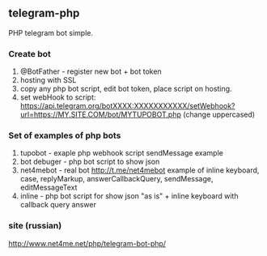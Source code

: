## telegram-php

PHP telegram bot simple.

### Create bot 

1. @BotFather - register new bot + bot token
2. hosting with SSL
3. copy any php bot script, edit bot token, place script on hosting.
4. set webHook to script: https://api.telegram.org/botXXXX:XXXXXXXXXXX/setWebhook?url=https://MY.SITE.COM/bot/MYTUPOBOT.php (change uppercased)

### Set of examples of php bots

1. tupobot - exaple php webhook script sendMessage example
2. bot debuger - php bot script to show json 
3. net4mebot - real bot http://t.me/net4mebot example of inline keyboard, case, replyMarkup, answerCallbackQuery, sendMessage, editMessageText
4. inline - php bot script for show json "as is" + inline keyboard with callback query answer

### site (russian)

http://www.net4me.net/php/telegram-bot-php/

